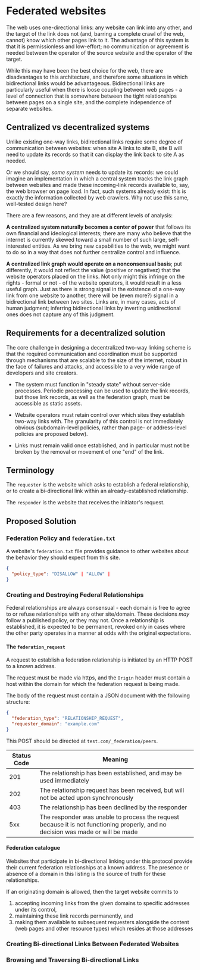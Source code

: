 # Federated websites

The web uses one-directional links: any website can link into any other, and the target of the link does not (and, barring a complete crawl of the web, cannot) know which other pages link to it. The advantage of this system is that it is permissionless and low-effort; no communication or agreement is needed between the operator of the source website and the operator of the target.

While this may have been the best choice for the web, there are disadvantages to this architecture, and therefore some situations in which bidirectional links would be advantageous. Bidirectional links are particularly useful when there is loose coupling between web pages - a level of connection that is somewhere between the tight relationships between pages on a single site, and the complete independence of separate websites.

## Centralized vs decentralized systems

Unlike existing one-way links, bidirectional links require some degree of communication between websites: when site A links to site B, site B will need to update its records so that it can display the link back to site A as needed.

Or we should say, _some system_ needs to update its records: we could imagine an implementation in which a central system tracks the link graph between websites and made these incoming-link records available to, say, the web browser on page load. In fact, such systems already exist: this is exactly the information collected by web crawlers. Why not use this same, well-tested design here?

There are a few reasons, and they are at different levels of analysis:

**A centralized system naturally becomes a center of power** that follows its own financial and ideological interests; there are many who believe that the internet is currently skewed toward a small number of such large, self-interested entities. As we bring new capabilities to the web, we might want to do so in a way that does not further centralize control and influence.

**A centralized link graph would operate on a nonconsensual basis**; put differently, it would not reflect the value (positive or negativez) that the website operators placed on the links. Not only might this infringe on the rights - formal or not - of the website operators, it would result in a less useful graph. Just as there is strong signal in the existence of a one-way link from one website to another, there will be (even more?) signal in a bidirectional link between two sites. Links are, in many cases, acts of human judgment; inferring bidirectional links by inverting unidirectional ones does not capture any of this judgment.

## Requirements for a decentralized solution

The core challenge in designing a decentralized two-way linking scheme is that the required communication and coordination must be supported through mechanisms that are scalable to the size of the internet, robust in the face of failures and attacks, and accessible to a very wide range of developers and site creators.

* The system must function in "steady state" without server-side processes. Periodic processing can be used to update the link records, but those link records, as well as the federation graph, must be accessible as static assets.

* Website operators must retain control over which sites they establish two-way links with. The granularity of this control is not immediately obvious (subdomain-level policies, rather than page- or address-level policies are proposed below).

* Links must remain valid once established, and in particular must not be broken by the removal or movement of one "end" of the link.

## Terminology

The `requester` is the website which asks to establish a federal relationship, or to create a bi-directional link within an already-established relationship.

The `responder` is the website that receives the initiator's request.

## Proposed Solution

### Federation Policy and `federation.txt`

A website's `federation.txt` file provides guidance to other websites about the behavior they should expect from this site. 

```json
{
  "policy_type": "DISALLOW" | "ALLOW" | 
}
```

### Creating and Destroying Federal Relationships

Federal relationships are always consensual - each domain is free to agree to or refuse relationships with any other site/domain. These decisions _may_ follow a published policy, or they may not. Once a relationship is established, it is expected to be permanent, revoked only in cases where the other party operates in a manner at odds with the original expectations.

#### The `federation_request` 

A request to establish a federation relationship is initiated by an HTTP POST to a known address. 

The request must be made via https, and the `Origin` header must contain a host within the domain for which the federation request is being made.

The body of the request must contain a JSON document with the following structure:

```json
{
  "federation_type": "RELATIONSHIP_REQUEST",
  "requester_domain": "example.com"
}
```

This POST should be directed at `test.com/_federation/peers`.

| Status Code | Meaning
| --- | ---
| 201 | The relationship has been established, and may be used immediately
| 202 | The relationship request has been received, but will not be acted upon synchronously
| 403 | The relationship has been declined by the responder
| 5xx | The responder was unable to process the request because it is not functioning properly, and no decision was made or will be made

#### Federation catalogue

Websites that participate in bi-directional linking under this protocol provide their current federation relationships at a known address. The presence or absence of a domain in this listing is the source of truth for these relationships.

If an originating domain is allowed, then the target website commits to 

1. accepting incoming links from the given domains to specific addresses under its control, 
2. maintaining these link records permanently, and 
3. making them available to subsequent requesters alongside the content (web pages and other resource types) which resides at those addresses

### Creating Bi-directional Links Between Federated Websites

### Browsing and Traversing Bi-directional Links
